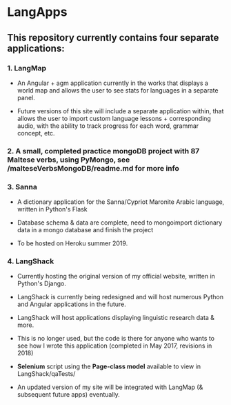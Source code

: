 # LangApps

## This repository currently contains four separate applications:

### 1. LangMap 
- An Angular + agm application currently in the works that displays a world map and allows the user to see stats for languages in a separate panel.

- Future versions of this site will include a separate application within, that allows the user to import custom language lessons + corresponding audio, with the ability to track progress for each word, grammar concept, etc.

### 2. A small, completed practice mongoDB project with 87 Maltese verbs, using PyMongo, see /malteseVerbsMongoDB/readme.md for more info

### 3. Sanna 

- A dictionary application for the Sanna/Cypriot Maronite Arabic language, written in Python's Flask

- Database schema & data are complete, need to mongoimport dictionary data in a mongo database and finish the project

- To be hosted on Heroku summer 2019.

### 4. LangShack
- Currently hosting the original version of my official website, written in Python's Django.

- LangShack is currently being redesigned and will host numerous Python and Angular applications in the future.

- LangShack will host applications displaying linguistic research data & more.

- This is no longer used, but the code is there for anyone who wants to see how I wrote this application (completed in May 2017, revisions in 2018)

- __Selenium__ script using the **Page-class model** available to view in LangShack/qaTests/ 

- An updated version of my site will be integrated with LangMap (& subsequent future apps) eventually.

